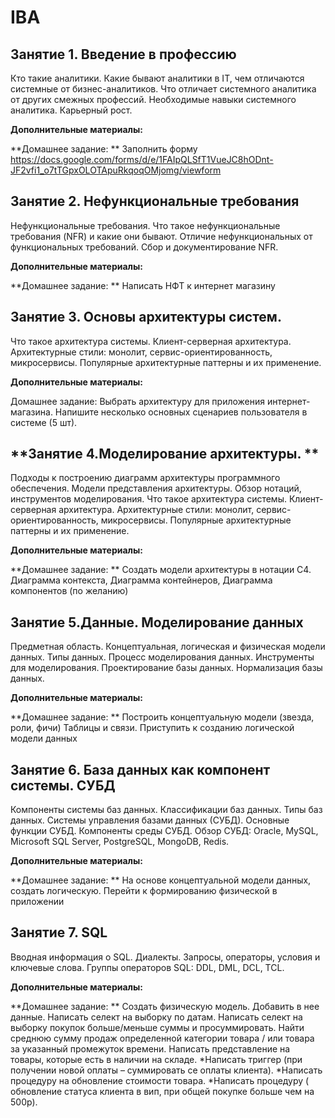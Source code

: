 # IBA
**Занятие 1. Введение в профессию**
--------------------------------------------------------------------------------------------------------------------
Кто такие аналитики. Какие бывают аналитики в IT, чем отличаются системные от
бизнес-аналитиков. Что отличает системного аналитика от других смежных
профессий. Необходимые навыки системного аналитика. Карьерный рост.

**Дополнительные материалы:**


**Домашнее задание: **
Заполнить форму https://docs.google.com/forms/d/e/1FAIpQLSfT1VueJC8hODnt-JF2vfi1_o7tTGpxOLOTApuRkqoqOMjomg/viewform


**Занятие 2. Нефункциональные требования**
--------------------------------------------------------------------------------------------------------------------
Нефункциональные требования. Что такое нефункциональные требования (NFR) и какие они бывают. 
Отличие нефункциональных от функциональных требований. Сбор и документирование NFR.

**Дополнительные материалы:**


**Домашнее задание: **
Написать НФТ к интернет магазину


**Занятие 3. Основы архитектуры систем.**
--------------------------------------------------------------------------------------------------------------------
Что такое архитектура системы. Клиент-серверная архитектура. Архитектурные стили: монолит, сервис-ориентированность, микросервисы. 
Популярные архитектурные паттерны и их применение.

**Дополнительные материалы:**


Домашнее задание: 
Выбрать архитектуру для приложения интернет-магазина. 
Напишите несколько основных сценариев пользователя в системе (5 шт).


**Занятие 4.Моделирование архитектуры. **
--------------------------------------------------------------------------------------------------------------------
Подходы к построению диаграмм архитектуры программного обеспечения. 
Модели представления архитектуры. Обзор нотаций, инструментов моделирования.
Что такое архитектура системы. Клиент-серверная архитектура. Архитектурные стили: монолит, сервис-ориентированность, микросервисы. 
Популярные архитектурные паттерны и их применение.

**Дополнительные материалы:**


**Домашнее задание: **
Создать модели архитектуры в нотации С4. 
Диаграмма контекста, Диаграмма контейнеров, Диаграмма компонентов (по желанию)



**Занятие 5.Данные. Моделирование данных**
--------------------------------------------------------------------------------------------------------------------
Предметная область. Концептуальная, логическая и физическая модели данных. Типы данных. Процесс моделирования данных. 
Инструменты для моделирования. Проектирование базы данных. Нормализация базы данных.

**Дополнительные материалы:**


**Домашнее задание: **
Построить концептуальную модели (звезда, роли, фичи) Таблицы и связи. Приступить к созданию логической модели данных


**Занятие 6. База данных как компонент системы. СУБД**
--------------------------------------------------------------------------------------------------------------------
Компоненты системы баз данных. Классификации баз данных. Типы баз данных. 
Системы управления базами данных (СУБД). Основные функции СУБД. Компоненты среды СУБД. 
Обзор СУБД: Oracle, MySQL, Microsoft SQL Server, PostgreSQL, MongoDB, Redis.

**Дополнительные материалы:**


**Домашнее задание: **
На основе концептуальной модели данных, создать логическую. Перейти к формированию физической в приложении


**Занятие 7. SQL**
--------------------------------------------------------------------------------------------------------------------
Вводная информация о SQL. 
Диалекты. Запросы, операторы, условия и ключевые слова. 
Группы операторов SQL: DDL, DML, DCL, TCL.

**Дополнительные материалы:**


**Домашнее задание: **
Создать физическую модель. Добавить в нее данные. 
Написать селект на выборку по датам. Написать селект на выборку покупок больше/меньше суммы и просуммировать.
Найти среднюю сумму продаж  определенной категории товара / или товара за указанный промежуток времени. 
Написать представление на  товары, которые есть в наличии на складе.
*Написать триггер (при получении новой оплаты – суммировать се оплаты клиента). 
*Написать процедуру на обновление стоимости товара. 
*Написать процедуру ( обновление статуса клиента в вип, при общей покупке больше чем на 500р). 

